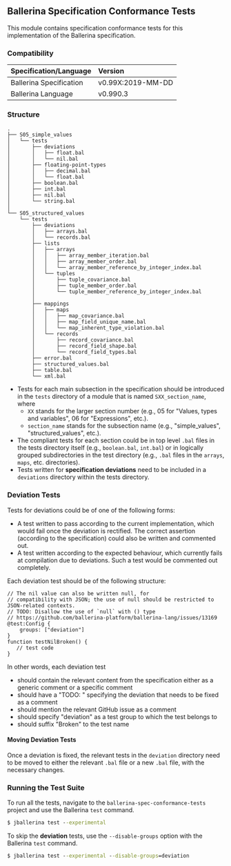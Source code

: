 ## Ballerina Specification Conformance Tests

This module contains specification conformance tests for this implementation of the Ballerina specification.

### Compatibility

|  Specification/Language   |       Version         |
| :----------------------- | :------------------- |
| Ballerina Specification   | v0.99X:2019-MM-DD     |
| Ballerina Language        | v0.990.3              |


### Structure

```
.
├── S05_simple_values
│   └── tests
│       ├── deviations
│       │   ├── float.bal
│       │   └── nil.bal
│       ├── floating-point-types
│       │   ├── decimal.bal
│       │   └── float.bal
│       ├── boolean.bal
│       ├── int.bal
│       ├── nil.bal
│       └── string.bal
│
└── S05_structured_values
    └── tests
        ├── deviations
        │   ├── arrays.bal
        │   └── records.bal
        ├── lists
        │   ├── arrays
        │   │   ├── array_member_iteration.bal
        │   │   ├── array_member_order.bal
        │   │   └── array_member_reference_by_integer_index.bal
        │   └── tuples
        │       ├── tuple_covariance.bal
        │       ├── tuple_member_order.bal
        │       └── tuple_member_reference_by_integer_index.bal
        │       
        ├── mappings
        │   ├── maps
        │   │   ├── map_covariance.bal
        │   │   ├── map_field_unique_name.bal
        │   │   └── map_inherent_type_violation.bal
        │   └── records
        │       ├── record_covariance.bal
        │       ├── record_field_shape.bal
        │       └── record_field_types.bal
        ├── error.bal
        ├── structured_values.bal
        ├── table.bal
        └── xml.bal
```

- Tests for each main subsection in the specification should be introduced in the `tests` directory of a module that is named `SXX_section_name`, where
   - `XX` stands for the larger section number (e.g., 05 for "Values, types and variables", 06 for "Expressions", etc.). 
   - `section_name` stands for the subsection name (e.g., "simple_values", "structured_values", etc.). 
- The compliant tests for each section could be in top level `.bal` files in the tests directory itself (e.g., `boolean.bal`, `int.bal`) or in logically grouped subdirectories in the test directory (e.g., `.bal` files in the `arrays`, `maps`, etc. directories). 
- Tests written for **specification deviations** need to be included in a `deviations` directory within the tests directory.

### Deviation Tests

Tests for deviations could be of one of the following forms:
- A test written to pass according to the current implementation, which would fail once the deviation is rectified. The correct assertion (according to the specification) could also be written and commented out.
- A test written according to the expected behaviour, which currently fails at compilation due to deviations. Such a test would be commented out completely.

Each deviation test should be of the following structure:
```ballerina
// The nil value can also be written null, for
// compatibility with JSON; the use of null should be restricted to JSON-related contexts.
// TODO: Disallow the use of `null` with () type
// https://github.com/ballerina-platform/ballerina-lang/issues/13169
@test:Config {
    groups: ["deviation"]
}
function testNilBroken() {
   // test code
}
```

In other words, each deviation test 
- should contain the relevant content from the specification either as a generic comment or a specific comment 
- should have a "TODO: " specifying the deviation that needs to be fixed as a comment
- should mention the relevant GitHub issue as a comment
- should specify "deviation" as a test group to which the test belongs to
- should suffix "Broken" to the test name

#### Moving Deviation Tests

Once a deviation is fixed, the relevant tests in the `deviation` directory need to be moved to either the relevant `.bal` file or a new `.bal` file, with the necessary changes.

### Running the Test Suite

To run all the tests, navigate to the `ballerina-spec-conformance-tests` project and use the Ballerina `test` command.
```cmd
$ jballerina test --experimental
```

To skip the **deviation** tests, use the `--disable-groups` option with the Ballerina `test` command.
```cmd
$ jballerina test --experimental --disable-groups=deviation
```
